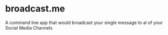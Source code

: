 # broadcast.me
A command line app that would broadcast your single message to al of your Social Media Channels
